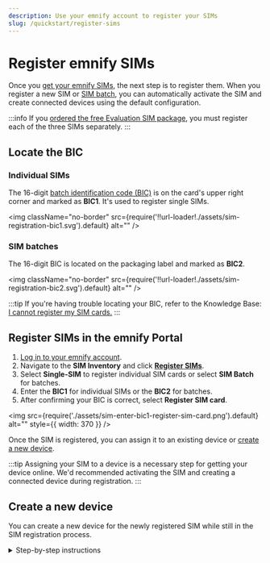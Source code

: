 ```yaml
---
description: Use your emnify account to register your SIMs
slug: /quickstart/register-sims
---
```


# Register emnify SIMs

Once you [get your emnify SIMs](/quickstart/order-sims), the next step is to register them.
When you register a new SIM or [SIM batch](/glossary#sim-batch), you can automatically activate the SIM and create connected devices using the default configuration.

:::info
If you [ordered the free Evaluation SIM package](/quickstart), you must register each of the three SIMs separately.
:::

## Locate the BIC

### Individual SIMs

The 16-digit [batch identification code (BIC)](/glossary#bic) is on the card's upper right corner and marked as **BIC1**.
It's used to register single SIMs.

<img
  className="no-border"
  src={require('!!url-loader!./assets/sim-registration-bic1.svg').default}
  alt=""
/>

### SIM batches

The 16-digit BIC is located on the packaging label and marked as **BIC2**.

<img
  className="no-border"
  src={require('!!url-loader!./assets/sim-registration-bic2.svg').default}
  alt=""
/>

:::tip
If you're having trouble locating your BIC, refer to the Knowledge Base: [I cannot register my SIM cards.](https://support.emnify.com/hc/en-us/articles/360019254640-I-cannot-register-my-SIM-cards-The-BIC-code-is-invalid-or-I-do-not-have-a-BIC-code)
:::

## Register SIMs in the emnify Portal

1. [Log in to your emnify account](https://portal.emnify.com/sign).  
1. Navigate to the **SIM Inventory** and click [**Register SIMs**](https://portal.emnify.com/sim-registration).
1. Select **Single-SIM** to register individual SIM cards or select **SIM Batch** for batches.
1. Enter the **BIC1** for individual SIMs or the **BIC2** for batches.
1. After confirming your BIC is correct, select **Register SIM card**.

<img
  src={require('./assets/sim-enter-bic1-register-sim-card.png').default}
  alt=""
  style={{ width: 370 }}
/>

Once the SIM is registered, you can assign it to an existing device or [create a new device](#create-a-new-device).

:::tip
Assigning your SIM to a device is a necessary step for getting your device online.
We'd recommended activating the SIM and creating a connected device during registration.
:::

## Create a new device

You can create a new device for the newly registered SIM while still in the SIM registration process.

<!-- markdownlint-disable MD029 -->
<details className="custom-details-example">
  <summary>Step-by-step instructions</summary>

  1. After your SIM is registered, select **Create device**.

  <img
    src={require('./assets/sim-registered-create-device.png').default}
    alt=""
    style={{ width: 575 }}
  />

  2. In **Create a new device**, replace **Add Device name** with an appropriate name for the new device and assign a **Service policy** and **Coverage policy**.

  <img
    src={require('./assets/sim-create-new-device.png').default}
    alt=""
    style={{ width: 475 }}
  />

  3. Inspect your choices for device name and tags, then select **Create device**.

  <img
    src={require('./assets/sim-create-new-device-with-name-tags.png').default}
    alt=""
    style={{ width: 475 }}
  />

  4. If you plan on using your device right away, select **Activate**. 
  Otherwise, select **Leave disabled**.

  :::caution
  A monthly cost is charged for each connected device.
  :::

  <img
    src={require('./assets/sim-create-and-activate.png').default}
    alt=""
    style={{ width: 475 }}
  />

  5. Once created, your device should be ready to go online if it's [configured with the correct APN](/apn-configuration) and data roaming is enabled.

  <img
    src={require('./assets/sim-apn-setup.png').default}
    alt=""
    style={{ width: 610 }}
  />

</details>
